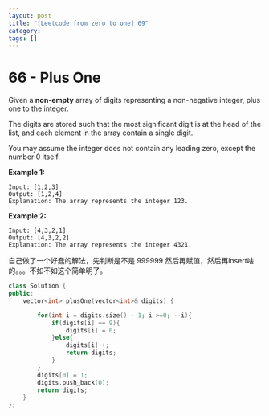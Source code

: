 ```yaml
---
layout: post
title: "[Leetcode from zero to one] 69"
category: 
tags: []
---
```


# 66 - Plus One

Given a **non-empty** array of digits representing a non-negative integer, plus one to the integer.

The digits are stored such that the most significant digit is at the head of the list, and each element in the array contain a single digit.

You may assume the integer does not contain any leading zero, except the number 0 itself.

**Example 1:**

```
Input: [1,2,3]
Output: [1,2,4]
Explanation: The array represents the integer 123.
```

**Example 2:**

```
Input: [4,3,2,1]
Output: [4,3,2,2]
Explanation: The array represents the integer 4321.
```

自己做了一个好蠢的解法，先判断是不是 999999 然后再赋值，然后再insert啥的。。。不如不如这个简单明了。

```c++
class Solution {
public:
    vector<int> plusOne(vector<int>& digits) {

        for(int i = digits.size() - 1; i >=0; --i){
            if(digits[i] == 9){
                digits[i] = 0;
            }else{
                digits[i]++;
                return digits;
            }
        }
        digits[0] = 1;
        digits.push_back(0);
        return digits;
    }
};
```

